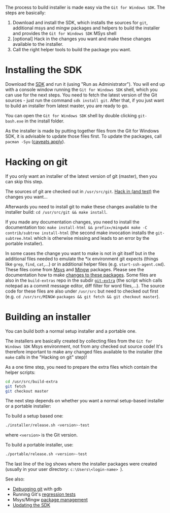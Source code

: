 The process to build installer is made easy via the `Git for Windows SDK`. The steps are basically:

1. Download and install the SDK, which installs the sources for `git`, additional msys and mingw packages and helpers to build the installer and provides the `Git for Windows SDK` MSys shell
2. [optional] Hack in the changes you want and make these changes available to the installer.
3. Call the right helper tools to build the package you want.

# Installing the SDK

Download the [SDK](https://gitforwindows.org/#download-sdk) and run it (using "Run as Administrator"). You will end up with a console window running the `Git for Windows SDK` shell, which you can use for the next steps. You need to fetch the latest version of the Git sources - just run the command `sdk install git`. After that, if you just want to build an installer from latest master, you are ready to go. 

You can open the `Git for Windows SDK` shell by double clicking `git-bash.exe` in the install folder.

As the installer is made by putting together files from the Git for Windows SDK, it is advisable to update those files first. To update the packages, call `pacman -Syu` ([caveats apply](https://github.com/git-for-windows/git/wiki/Package-management#updating-msys2-runtime-pacman-and-bash)).

# Hacking on git

If you only want an installer of the latest version of git (master), then you can skip this step.

The sources of git are checked out in `/usr/src/git`. [Hack in (and test)](Building-Git) the changes you want...

Afterwards you need to install git to make these changes available to the installer build: `cd /usr/src/git && make install`. 

If you made any documentation changes, you need to install the documentation too: `make install-html && prefix=/mingw64 make -C contrib/subtree install-html` (the second make invocation installs the `git-subtree.html` which is otherwise missing and leads to an error by the portable installer).

In some cases the change you want to make is not in git itself but in the additional files needed to emulate the *ix environment git expects (things like `grep`, `find`, `cat`,...) or in additional helper files (e.g. `start-ssh-agent.cmd`). These files come from [Msys](https://github.com/git-for-windows/MSYS2-packages) and [Mingw](https://github.com/git-for-windows/MINGW-packages) packages. Please see the documentation how to make [changes to these packages](Package-management#technical-details). Some files are also in the `build-extras` repo in the subdir [`git-extra`](https://github.com/git-for-windows/build-extra/tree/master/git-extra) (the script which calls notepad as a commit message editor, diff filter for word files,...). The source code for these files are also under `/usr/src` but need to checked out first (e.g. `cd /usr/src/MINGW-packages && git fetch && git checkout master`).

# Building an installer

You can build both a normal setup installer and a portable one.

The installers are basically created by collecting files from the `Git for Windows SDK` Msys environment, not from any checked out source code! It's therefore important to make any changed files available to the installer (the `make` calls in the "Hacking on git" step)!

As a one time step, you need to prepare the extra files which contain the helper scripts:

```bash
cd /usr/src/build-extra
git fetch
git checkout master
```

The next step depends on whether you want a normal setup-based installer or a portable installer:

To build a setup based one:

```bash
./installer/release.sh <version>-test
```
where `<version>` is the Git version.

To build a portable installer, use:

```bash
./portable/release.sh <version>-test
```
The last line of the log shows where the installer packages were created (usually in your user directory: `c:\Users\<login-name> `).

See also: 
* [Debugging git](Debugging-Git) with gdb
* Running Git's [regression tests](Running-Git's-regression-tests) 
* Msys/Mingw [package management](Package-management#technical-details)
* [Updating the SDK](https://github.com/git-for-windows/git/wiki/Updating-your-SDK)
